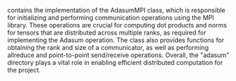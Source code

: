 contains the implementation of the AdasumMPI class, which is responsible for initializing and performing communication operations using the MPI library. These operations are crucial for computing dot products and norms for tensors that are distributed across multiple ranks, as required for implementing the Adasum operation. The class also provides functions for obtaining the rank and size of a communicator, as well as performing allreduce and point-to-point send/receive operations. Overall, the "adasum" directory plays a vital role in enabling efficient distributed computation for the project.